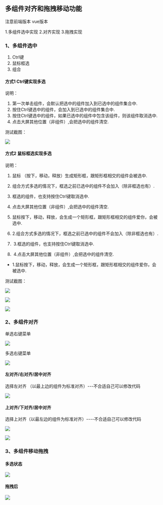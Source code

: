 ## 多组件对齐和拖拽移动功能

注意前端版本 vue版本

1.多组件选中实现
2.对齐实现
3.拖拽实现

### 1、多组件选中
1. Ctrl键
2. 鼠标框选
3. 组合

#### 方式1  Ctrl键实现多选
说明：

1. 第一次单击组件，会默认把选中的组件加入到已选中的组件集合中.
2. 按住Ctrl键选中的组件，会加入到已选中的组件集合中.
3. 按住Ctrl键选中的组件，如果已选中的组件中包含该组件，则该组件取消选中.
4. 点击大屏其他位置（非组件）,会把选中的组件清空.

测试截图：

![](./picture/img_01.png)

#### 方式2  鼠标框选实现多选
说明：

1. 鼠标 （按下，移动，释放）生成矩形框，跟矩形框相交的组件会被选中.
2. 组合方式多选的情况下，框选之前已选中的组件不会加入（除非框选也有）.
3. 框选的组件，也支持按住Ctrl键取消选中.
4. 点击大屏其他位置（非组件）,会把选中的组件清空.

1. ​    鼠标按下，移动，释放，会生成一个矩形框，跟矩形框相交的组件爱你，会被选中.
2. ​    2.组合方式多选的情况下，框选之前已选中的组件不会加入（除非框选也有）.
3. ​    3.框选的组件，也支持按住Ctrl键取消选中.
4. ​    4.点击大屏其他位置（非组件）,会把选中的组件清空.

- ​    1.鼠标按下，移动，释放，会生成一个矩形框，跟矩形框相交的组件爱你，会被选中.

测试截图：

![](./picture/img_02.png)

![](./picture/img_03.png)

![](./picture/img_04.png)

### 2、多组件对齐

单选右键菜单

![](./picture/img_05.png)

多选右键菜单

![](./picture/img_06.png)

#### 左对齐/右对齐/居中对齐

选择左对齐 （以最上边的组件为标准对齐）---不合适自己可以修改代码

![](./picture/img_07.png)

#### 上对齐/下对齐/居中对齐

选择上对齐（以最左边的组件为标准对齐）----不合适自己可以修改代码

![](./picture/img_08.png)

![](./picture/img_09.png)

### 3、多组件移动拖拽

#### 多选状态

![](./picture/img_10.png)

#### 拖拽后

![](./picture/img_11.png)
